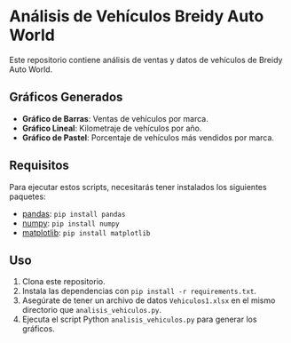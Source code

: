 # Análisis de Vehículos Breidy Auto World

Este repositorio contiene análisis de ventas y datos de vehículos de Breidy Auto World.

## Gráficos Generados

- **Gráfico de Barras**: Ventas de vehículos por marca.
- **Gráfico Lineal**: Kilometraje de vehículos por año.
- **Gráfico de Pastel**: Porcentaje de vehículos más vendidos por marca.

## Requisitos

Para ejecutar estos scripts, necesitarás tener instalados los siguientes paquetes:

- [pandas](https://pandas.pydata.org/): `pip install pandas`
- [numpy](https://numpy.org/): `pip install numpy`
- [matplotlib](https://matplotlib.org/): `pip install matplotlib`

## Uso

1. Clona este repositorio.
2. Instala las dependencias con `pip install -r requirements.txt`.
3. Asegúrate de tener un archivo de datos `Vehiculos1.xlsx` en el mismo directorio que `analisis_vehiculos.py`.
4. Ejecuta el script Python `analisis_vehiculos.py` para generar los gráficos.
